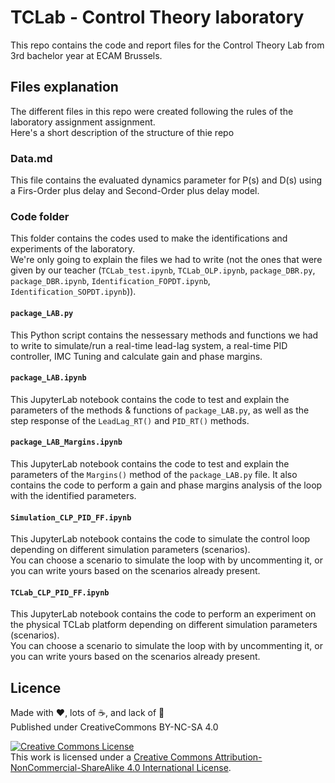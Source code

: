 # TCLab - Control Theory laboratory

This repo contains the code and report files for the Control Theory Lab from 3rd bachelor year at ECAM Brussels.

## Files explanation

The different files in this repo were created following the rules of the laboratory assignment assignment.  
Here's a short description of the structure of thie repo

### Data.md

This file contains the evaluated dynamics parameter for P(s) and D(s) using a Firs-Order plus delay and Second-Order plus delay model.

### Code folder

This folder contains the codes used to make the identifications and experiments of the laboratory.  
We're only going to explain the files we had to write (not the ones that were given by our teacher (```TCLab_test.ipynb```, ```TCLab_OLP.ipynb```, ```package_DBR.py```, ```package_DBR.ipynb```, ```Identification_FOPDT.ipynb```, ```Identification_SOPDT.ipynb```)).

#### ```package_LAB.py```

This Python script contains the nessessary methods and functions we had to write to simulate/run a real-time lead-lag system, a real-time PID controller, IMC Tuning and calculate gain and phase margins.

#### ```package_LAB.ipynb```

This JupyterLab notebook contains the code to test and explain the parameters of the methods & functions of ```package_LAB.py```, as well as the step response of the ```LeadLag_RT()``` and ```PID_RT()``` methods.

#### ```package_LAB_Margins.ipynb```

This JupyterLab notebook contains the code to test and explain the parameters of the ```Margins()``` method of the ```package_LAB.py``` file. It also contains the code to perform a gain and phase margins analysis of the loop with the identified parameters.

#### ```Simulation_CLP_PID_FF.ipynb```

This JupyterLab notebook contains the code to simulate the control loop depending on different simulation parameters (scenarios).  
You can choose a scenario to simulate the loop with by uncommenting it, or you can write yours based on the scenarios already present.

#### ```TCLab_CLP_PID_FF.ipynb```

This JupyterLab notebook contains the code to perform an experiment on the physical TCLab platform depending on different simulation parameters (scenarios).  
You can choose a scenario to simulate the loop with by uncommenting it, or you can write yours based on the scenarios already present.

## Licence

Made with ❤️, lots of ☕️, and lack of 🛌  
Published under CreativeCommons BY-NC-SA 4.0

[![Creative Commons License](https://i.creativecommons.org/l/by-nc-sa/4.0/88x31.png)](http://creativecommons.org/licenses/by-nc-sa/4.0/)  
This work is licensed under a [Creative Commons Attribution-NonCommercial-ShareAlike 4.0 International License](http://creativecommons.org/licenses/by-nc-sa/4.0/).